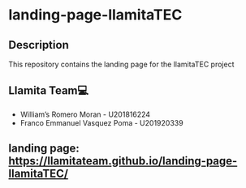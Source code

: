 # landing-page-llamitaTEC

## Description
This repository contains the landing page for the llamitaTEC project

## Llamita Team💻
* William’s Romero Moran - U201816224
* Franco Emmanuel Vasquez Poma - U201920339


## landing page: https://llamitateam.github.io/landing-page-llamitaTEC/
